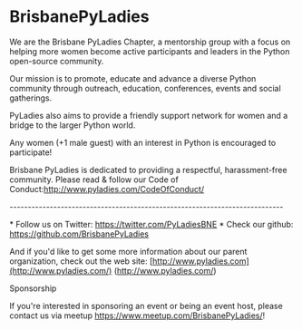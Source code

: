 # BrisbanePyLadies

  We are the Brisbane PyLadies Chapter, a mentorship group with a focus on helping more women become active participants and leaders in the Python open-source community.

Our mission is to promote, educate and advance a diverse Python community through outreach, education, conferences, events and social gatherings.

PyLadies also aims to provide a friendly support network for women and a bridge to the larger Python world.

Any women (+1 male guest) with an interest in Python is encouraged to participate!

Brisbane PyLadies is dedicated to providing a respectful, harassment-free community. Please read & follow our Code of Conduct:http://www.pyladies.com/CodeOfConduct/

\---------------------------------------------------------------------------

\* Follow us on Twitter: https://twitter.com/PyLadiesBNE
\* Check our github: https://github.com/BrisbanePyLadies

And if you'd like to get some more information about our parent organization, check out the web site: [http://www.pyladies.com](http://www.pyladies.com/) (http://www.pyladies.com/)

Sponsorship

If you're interested in sponsoring an event or being an event host, please contact us via meetup https://www.meetup.com/BrisbanePyLadies/!

